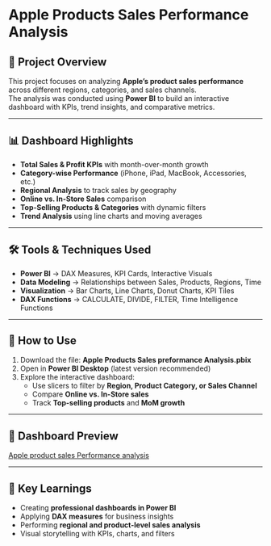 # Apple Products Sales Performance Analysis

## 📌 Project Overview
This project focuses on analyzing **Apple’s product sales performance** across different regions, categories, and sales channels.  
The analysis was conducted using **Power BI** to build an interactive dashboard with KPIs, trend insights, and comparative metrics.  

---

## 📊 Dashboard Highlights
- **Total Sales & Profit KPIs** with month-over-month growth  
- **Category-wise Performance** (iPhone, iPad, MacBook, Accessories, etc.)  
- **Regional Analysis** to track sales by geography  
- **Online vs. In-Store Sales** comparison  
- **Top-Selling Products & Categories** with dynamic filters  
- **Trend Analysis** using line charts and moving averages  

---

## 🛠️ Tools & Techniques Used
- **Power BI** → DAX Measures, KPI Cards, Interactive Visuals  
- **Data Modeling** → Relationships between Sales, Products, Regions, Time  
- **Visualization** → Bar Charts, Line Charts, Donut Charts, KPI Tiles  
- **DAX Functions** → CALCULATE, DIVIDE, FILTER, Time Intelligence Functions  

---

## 🚀 How to Use
1. Download the file: **Apple Products Sales preformance Analysis.pbix**  
2. Open in **Power BI Desktop** (latest version recommended)  
3. Explore the interactive dashboard:  
   - Use slicers to filter by **Region, Product Category, or Sales Channel**  
   - Compare **Online vs. In-Store sales**  
   - Track **Top-selling products** and **MoM growth**  

---

## 📸 Dashboard Preview
[Apple product sales Performance analysis](https://github.com/user-attachments/assets/a8f90751-3b95-4ebc-8eb4-ab271d9a2039)

---

## 🎯 Key Learnings
- Creating **professional dashboards in Power BI**  
- Applying **DAX measures** for business insights  
- Performing **regional and product-level sales analysis**  
- Visual storytelling with KPIs, charts, and filters  


